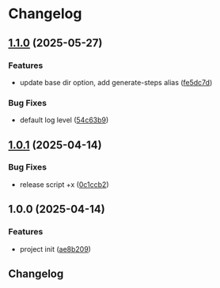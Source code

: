 # Changelog

## [1.1.0](https://github.com/runreal/buildkite-ts/compare/v1.0.1...v1.1.0) (2025-05-27)


### Features

* update base dir option, add generate-steps alias ([fe5dc7d](https://github.com/runreal/buildkite-ts/commit/fe5dc7de024fb3b18e5ddc8408eb69586a9f9427))


### Bug Fixes

* default log level ([54c63b9](https://github.com/runreal/buildkite-ts/commit/54c63b9650550641bd9f575af610ba3c1e155b47))

## [1.0.1](https://github.com/runreal/buildkite-ts/compare/v1.0.0...v1.0.1) (2025-04-14)


### Bug Fixes

* release script +x ([0c1ccb2](https://github.com/runreal/buildkite-ts/commit/0c1ccb22c5d7a84a96d77e3e8db6060b0708bdce))

## 1.0.0 (2025-04-14)


### Features

* project init ([ae8b209](https://github.com/runreal/buildkite-ts/commit/ae8b209f52f89701154b73b8d4c6006ac6645bc7))

## Changelog
